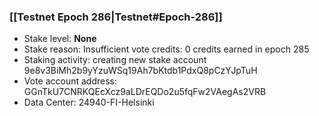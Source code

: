 ### [[Testnet Epoch 286|Testnet#Epoch-286]]
* Stake level: **None**
* Stake reason: Insufficient vote credits: 0 credits earned in epoch 285
* Staking activity: creating new stake account 9e8v3BiMh2b9yYzuWSq19Ah7bKtdb1PdxQ8pCzYJpTuH
* Vote account address: GGnTkU7CNRKQEcXcz9aLDrEQDo2u5fqFw2VAegAs2VRB
* Data Center: 24940-FI-Helsinki